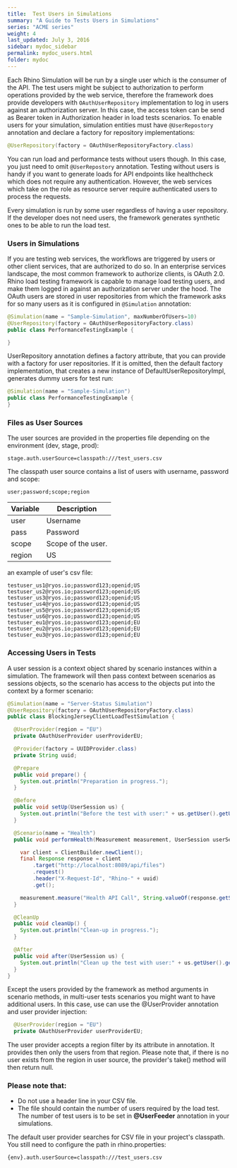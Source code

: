 ```yaml
---
title:  Test Users in Simulations
summary: "A Guide to Tests Users in Simulations"
series: "ACME series"
weight: 4
last_updated: July 3, 2016
sidebar: mydoc_sidebar
permalink: mydoc_users.html
folder: mydoc
---
```


Each Rhino Simulation will be run by a single user which is the consumer of the API. The test users might be subject to authorization to perform operations provided by the web service, therefore the framework does 
provide developers with `OAuthUserRepository` implementation to log in users against an 
authorization server. In this case, the access token can be send as 
Bearer token in Authorization header in load tests scenarios. To enable users for your simulation, simulation entities must have `@UserRepostory` annotation and declare a factory for repository implementations:

```java
@UserRepository(factory = OAuthUserRepositoryFactory.class)
```

You can run load and performance tests without users though. In this case, you just need to omit 
`@UserRepostory` annotation. Testing without users is handy if you want to 
generate loads for API endpoints like healthcheck which does not require any authentication. 
However, the web services which take on the role as resource server require authenticated users to 
process the requests.

Every simulation is run by some user regardless of having a user repository. If the developer does not need users, the framework generates synthetic ones to be able to run the load test. 

### Users in Simulations

If you are testing web services, the workflows are triggered by users or other client services, that are authorized to do so. In an enterprise services landscape, the most common framework to authorize clients, is OAuth 2.0. Rhino load testing framework is capable to manage load testing users, and make them logged in against an authorization server under the hood. The OAuth users are 
stored in user repositories from which the framework asks for so many users as it is configured 
in `@Simulation` annotation:

```java
@Simulation(name = "Sample-Simulation", maxNumberOfUsers=10)
@UserRepository(factory = OAuthUserRepositoryFactory.class)
public class PerformanceTestingExample {

}
```

UserRepository annotation defines a factory attribute, that you can provide with a factory for user 
repositories. If it is omitted, then the default factory implementation, that creates a new instance of 
DefaultUserRepositoryImpl, generates dummy users for test run:

```java
@Simulation(name = "Sample-Simulation")
public class PerformanceTestingExample {
}
```

### Files as User Sources

The user sources are provided in the properties file depending on the environment (dev, stage, 
prod):

```properties
stage.auth.userSource=classpath:///test_users.csv
```

The classpath user source contains a list of users with username, password and scope:

```
user;password;scope;region
```

| Variable  | Description  |
|---|---|
|  user | Username  |
|  pass |  Password |
|  scope | Scope of the user.  |
|  region | US  |

an example of user's csv file:
```
testuser_us1@ryos.io;password123;openid;US
testuser_us2@ryos.io;password123;openid;US
testuser_us3@ryos.io;password123;openid;US
testuser_us4@ryos.io;password123;openid;US
testuser_us5@ryos.io;password123;openid;US
testuser_us6@ryos.io;password123;openid;US
testuser_eu1@ryos.io;password123;openid;EU
testuser_eu2@ryos.io;password123;openid;EU
testuser_eu3@ryos.io;password123;openid;EU

```

### Accessing Users in Tests

A user session is a context object shared by scenario instances within a simulation. The framework will then pass context between scenarios as sessions objects, so the scenario has access to the objects put into the context by a former scenario:

```java
@Simulation(name = "Server-Status Simulation")
@UserRepository(factory = OAuthUserRepositoryFactory.class)
public class BlockingJerseyClientLoadTestSimulation {

  @UserProvider(region = "EU")
  private OAuthUserProvider userProviderEU;

  @Provider(factory = UUIDProvider.class)
  private String uuid;

  @Prepare
  public void prepare() {
    System.out.println("Preparation in progress.");
  }

  @Before
  public void setUp(UserSession us) {
    System.out.println("Before the test with user:" + us.getUser().getUsername());
  }

  @Scenario(name = "Health")
  public void performHealth(Measurement measurement, UserSession userSession) {

    var client = ClientBuilder.newClient();
    final Response response = client
        .target("http://localhost:8089/api/files")
        .request()
        .header("X-Request-Id", "Rhino-" + uuid)
        .get();

    measurement.measure("Health API Call", String.valueOf(response.getStatus()));
  }

  @CleanUp
  public void cleanUp() {
    System.out.println("Clean-up in progress.");
  }

  @After
  public void after(UserSession us) {
    System.out.println("Clean up the test with user:" + us.getUser().getUsername());
  }
}

```

Except the users provided by the framework as method arguments in scenario methods, in multi-user tests scenarios you might want to have additional users. In this case, use can use the @UserProvider annotation and user provider injection: 

```java
  @UserProvider(region = "EU")
  private OAuthUserProvider userProviderEU;
```

The user provider accepts a region filter by its attribute in annotation. It provides then only the users from that region. Please note that, if there is no user exists from the region in user source, the provider's take() method will then return null.

### Please note that:

* Do not use a header line in your CSV file.
* The file should contain the number of users required by the load test. The number of test users is to be set in **@UserFeeder** annotation in your simulations. 

The default user provider searches for CSV file in your project's classpath. You still need to configure the path in rhino.properties:

```properties
{env}.auth.userSource=classpath:///test_users.csv
```